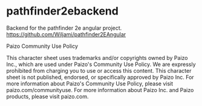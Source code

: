 # pathfinder2ebackend
Backend for the pathfinder 2e angular project. https://github.com/Wiljami/pathfinder2EAngular

Paizo Community Use Policy

This character sheet uses trademarks and/or copyrights owned by Paizo Inc., which are used under Paizo's Community Use Policy. We are expressly prohibited from charging you to use or access this content. This character sheet is not published, endorsed, or specifically approved by Paizo Inc. For more information about Paizo's Community Use Policy, please visit paizo.com/communityuse. For more information about Paizo Inc. and Paizo products, please visit paizo.com.
